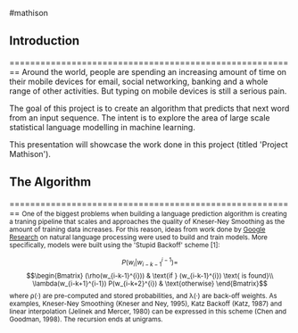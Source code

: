 #mathison

## Introduction
========================================================
Around the world, people are spending an increasing amount of time on their mobile devices for email, social networking, banking and a whole range of other activities. But typing on mobile devices is still a serious pain.

The goal of this project is to create an algorithm that predicts that next word from an input sequence. The intent is to explore the area of large scale statistical language modelling in machine learning.  

This presentation will showcase the work done in this project (titled 'Project Mathison'). 


## The Algorithm 
========================================================
<small>
One of the biggest problems when building a language prediction algorithm is creating a traning pipeline that scales and approaches the quality of Kneser-Ney Smoothing as the amount of training data increases. For this reason, ideas from work done by [Google Research](https://research.google.com/) on natural language processing were used to build and train models. More specifically, models were built using the 'Stupid Backoff' scheme [1]:

$${P(w_{i}|w_{i-k-1}^{i-1}) = }$$
$$\begin{Bmatrix}
(\rho(w_{i-k-1}^{i}))   
& \text{if } (w_{i-k-1}^{i}) \text{ is found}\\
\lambda(w_{i-k+1}^{i-1}) P(w_{i-k+2}^{i}) & 
\text{otherwise}
\end{Bmatrix}$$
where ρ(·) are pre-computed and stored probabilities, and λ(·) are back-off weights. As examples, Kneser-Ney Smoothing (Kneser and Ney, 1995), Katz Backoff (Katz, 1987) and linear interpolation (Jelinek and Mercer, 1980) can be expressed in this scheme (Chen and Goodman, 1998). The recursion ends at unigrams.
</small>
